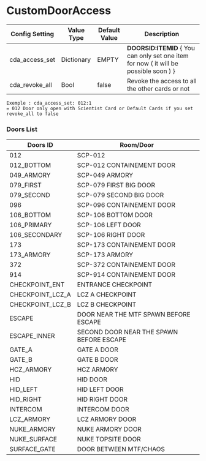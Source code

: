 # CustomDoorAccess

Config Setting | Value Type | Default Value | Description
--- | --- | --- | ---
cda_access_set | Dictionary | EMPTY | **DOORSID:ITEMID** { You can only set one item for now ( it will be possible soon ) }
cda_revoke_all | Bool | false | Revoke the access to all the other cards or not

```
Exemple : cda_access_set: 012:1
= 012 Door only open with Scientist Card or Default Cards if you set revoke_all to false
```

### Doors List

Doors ID | Room/Door
--- | ---
012 | SCP-012
012_BOTTOM | SCP-012 CONTAINEMENT DOOR
049_ARMORY | SCP-049 ARMORY
079_FIRST | SCP-079 FIRST BIG DOOR
079_SECOND | SCP-079 SECOND BIG DOOR
096 | SCP-096 CONTAINEMENT DOOR
106_BOTTOM | SCP-106 BOTTOM DOOR
106_PRIMARY | SCP-106 LEFT DOOR
106_SECONDARY | SCP-106 RIGHT DOOR
173 | SCP-173 CONTAINEMENT DOOR
173_ARMORY | SCP-173 ARMORY
372 | SCP-372 CONTAINEMENT DOOR
914 | SCP-914 CONTAINEMENT DOOR
CHECKPOINT_ENT | ENTRANCE CHECKPOINT
CHECKPOINT_LCZ_A | LCZ A CHECKPOINT
CHECKPOINT_LCZ_B | LCZ B CHECKPOINT
ESCAPE | DOOR NEAR THE MTF SPAWN BEFORE ESCAPE
ESCAPE_INNER | SECOND DOOR NEAR THE SPAWN BEFORE ESCAPE
GATE_A | GATE A DOOR
GATE_B | GATE B DOOR
HCZ_ARMORY | HCZ ARMORY
HID | HID DOOR
HID_LEFT | HID LEFT DOOR
HID_RIGHT | HID RIGHT DOOR
INTERCOM | INTERCOM DOOR
LCZ_ARMORY | LCZ ARMORY DOOR
NUKE_ARMORY | NUKE ARMORY DOOR
NUKE_SURFACE | NUKE TOPSITE DOOR
SURFACE_GATE | DOOR BETWEEN MTF/CHAOS
